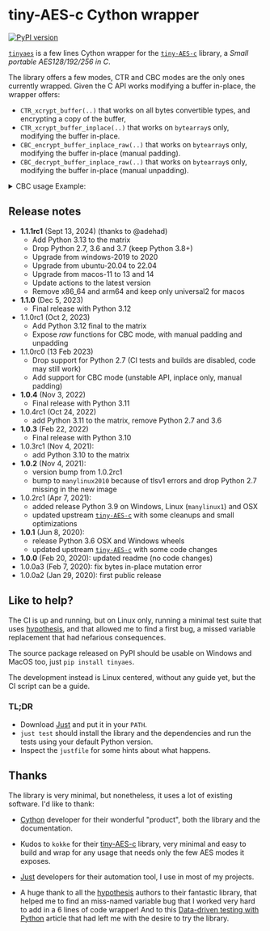 # tiny-AES-c Cython wrapper
[![PyPI version](https://badge.fury.io/py/tinyaes.svg)](https://pypi.org/project/tinyaes/)

[`tinyaes`](https://github.com/naufraghi/tinyaes-py) is a few lines Cython
wrapper for the [`tiny-AES-c`](https://github.com/kokke/tiny-AES-c) library, a
_Small portable AES128/192/256 in C_.

The library offers a few modes, CTR and CBC modes are the only ones currently wrapped.
Given the C API works modifying a buffer in-place, the wrapper offers:

- `CTR_xcrypt_buffer(..)` that works on all bytes convertible types, and
  encrypting a copy of the buffer,
- `CTR_xcrypt_buffer_inplace(..)` that works on `bytearray`s only, modifying
  the buffer in-place.
- `CBC_encrypt_buffer_inplace_raw(..)` that works on `bytearray`s only, modifying
  the buffer in-place (manual padding).
- `CBC_decrypt_buffer_inplace_raw(..)` that works on `bytearray`s only, modifying
  the buffer in-place (manual unpadding).

<details><summary>CBC usage Example:</summary>

```
import tinyaes
import binascii


def pad(m):
    return m + bytes([16 - len(m) % 16] * (16 - len(m) % 16))


def unpad(ct):
    return ct[:-ct[-1]]


# assign key and IV
aes_enc = tinyaes.AES(bytes.fromhex('11223344556677889900AABBCCDDEEFF'),
                      bytes.fromhex('FFEEDDCCBBAA00998877665544332211'))
aes_dec = tinyaes.AES(bytes.fromhex('11223344556677889900AABBCCDDEEFF'),
                      bytes.fromhex('FFEEDDCCBBAA00998877665544332211'))

text = b"hello"
print(text)  # b'hello'
# padding plaintext to a multiple of block size
text = pad(text)
print(binascii.hexlify(bytearray(text)))  # b'68656c6c6f0b0b0b0b0b0b0b0b0b0b0b' hex representation of added text
aes_enc.CBC_encrypt_buffer_inplace_raw(text)  # b'5adc04828f9421c34210b05fe5c92bfd' hex representation of encrypted text
print(binascii.hexlify(bytearray(text)))
aes_dec.CBC_decrypt_buffer_inplace_raw(text)
print(unpad(text)) # b'hello' decrypted, original text
```

</details>

## Release notes

- **1.1.1rc1** (Sept 13, 2024) (thanks to @adehad)
  - Add Python 3.13 to the matrix
  - Drop Python 2.7, 3.6 and 3.7 (keep Python 3.8+)
  - Upgrade from windows-2019 to 2020
  - Upgrade from ubuntu-20.04 to 22.04
  - Upgrade from macos-11 to 13 and 14
  - Update actions to the latest version
  - Remove x86_64 and arm64 and keep only universal2 for macos
- **1.1.0** (Dec 5, 2023)
  - Final release with Python 3.12
- 1.1.0rc1 (Oct 2, 2023)
  - Add Python 3.12 final to the matrix
  - Expose _raw_ functions for CBC mode, with manual padding and unpadding
- 1.1.0rc0 (13 Feb 2023)
  - Drop support for Python 2.7 (CI tests and builds are disabled, code may still work)
  - Add support for CBC mode (unstable API, inplace only, manual padding)
- **1.0.4** (Nov 3, 2022)
  - Final release with Python 3.11
- 1.0.4rc1 (Oct 24, 2022)
  - add Python 3.11 to the matrix, remove Python 2.7 and 3.6
- **1.0.3** (Feb 22, 2022)
  - Final release with Python 3.10
- 1.0.3rc1 (Nov 4, 2021):
  - add Python 3.10 to the matrix
- **1.0.2** (Nov 4, 2021):
  - version bump from 1.0.2rc1
  - bump to `manylinux2010` because of tlsv1 errors and drop Python 2.7
    missing in the new image
- 1.0.2rc1 (Apr 7, 2021):
  - added release Python 3.9 on Windows, Linux (`manylinux1`) and OSX
  - updated upstream [`tiny-AES-c`](https://github.com/kokke/tiny-AES-c) with
    some cleanups and small optimizations
- **1.0.1** (Jun 8, 2020):
  - release Python 3.6 OSX and Windows wheels
  - updated upstream [`tiny-AES-c`](https://github.com/kokke/tiny-AES-c) with
    some code changes
- **1.0.0** (Feb 20, 2020): updated readme (no code changes)
- 1.0.0a3 (Feb 7, 2020): fix bytes in-place mutation error
- 1.0.0a2 (Jan 29, 2020): first public release

## Like to help?

The CI is up and running, but on Linux only, running a minimal test suite that
uses [hypothesis](https://hypothesis.works), and that allowed me to find a
first bug, a missed variable replacement that had nefarious consequences.

The source package released on PyPI should be usable on Windows and MacOS too,
just `pip install tinyaes`.

The development instead is Linux centered, without any guide yet, but the CI
script can be a guide.

### TL;DR

- Download [Just](https://github.com/casey/just) and put it in your `PATH`.
- `just test` should install the library and the dependencies and run the tests
  using your default Python version.
- Inspect the `justfile` for some hints about what happens.

## Thanks

The library is very minimal, but nonetheless, it uses a lot of existing
software. I'd like to thank:

- [Cython](https://cython.org) developer for their wonderful "product", both
  the library and the documentation.

- Kudos to `kokke` for their [tiny-AES-c](https://github.com/kokke/tiny-AES-c)
  library, very minimal and easy to build and wrap for any usage that needs only
  the few AES modes it exposes.

- [Just](https://github.com/casey/just) developers for their automation tool,
  I use in most of my projects.

- A huge thank to all the [hypothesis](https://github.com/HypothesisWorks/hypothesis)
  authors to their fantastic library, that helped me to find an miss-named
  variable bug that I worked very hard to add in a 6 lines of code wrapper! And
  to this [Data-driven testing with Python](https://www.develer.com/en/data-driven-testing-with-python/)
  article that had left me with the desire to try the library.
